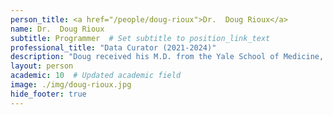 ```yaml
---
person_title: <a href="/people/doug-rioux">Dr.  Doug Rioux</a>
name: Dr.  Doug Rioux
subtitle: Programmer  # Set subtitle to position_link_text
professional_title: "Data Curator (2021-2024)"
description: "Doug received his M.D. from the Yale School of Medicine, during which time he was an HHMI Research Fellow for two years studying neurogenetics in Drosophila. He is now working as a data curator for the CGAP project."
layout: person
academic: 10  # Updated academic field
image: ./img/doug-rioux.jpg
hide_footer: true
---
```

